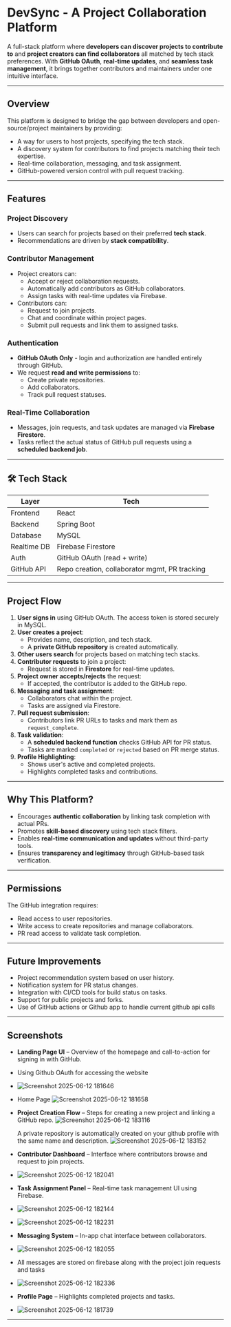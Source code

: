 #  DevSync - A Project Collaboration Platform

A full-stack platform where **developers can discover projects to contribute to** and **project creators can find collaborators** all matched by tech stack preferences. With **GitHub OAuth**, **real-time updates**, and **seamless task management**, it brings together contributors and maintainers under one intuitive interface.

---

##  Overview

This platform is designed to bridge the gap between developers and open-source/project maintainers by providing:

- A way for users to host projects, specifying the tech stack.
- A discovery system for contributors to find projects matching their tech expertise.
- Real-time collaboration, messaging, and task assignment.
- GitHub-powered version control with pull request tracking.

---

##  Features

###  Project Discovery
- Users can search for projects based on their preferred **tech stack**.
- Recommendations are driven by **stack compatibility**.

###  Contributor Management
- Project creators can:
  - Accept or reject collaboration requests.
  - Automatically add contributors as GitHub collaborators.
  - Assign tasks with real-time updates via Firebase.
- Contributors can:
  - Request to join projects.
  - Chat and coordinate within project pages.
  - Submit pull requests and link them to assigned tasks.

###  Authentication
- **GitHub OAuth Only** - login and authorization are handled entirely through GitHub.
- We request **read and write permissions** to:
  - Create private repositories.
  - Add collaborators.
  - Track pull request statuses.

###  Real-Time Collaboration
- Messages, join requests, and task updates are managed via **Firebase Firestore**.
- Tasks reflect the actual status of GitHub pull requests using a **scheduled backend job**.

---

## 🛠️ Tech Stack

| Layer         | Tech                           |
|---------------|--------------------------------|
| Frontend      | React                          |
| Backend       | Spring Boot                    |
| Database      | MySQL                          |
| Realtime DB   | Firebase Firestore             |
| Auth          | GitHub OAuth (read + write)    |
| GitHub API    | Repo creation, collaborator mgmt, PR tracking |

---

##  Project Flow

1. **User signs in** using GitHub OAuth. The access token is stored securely in MySQL.
2. **User creates a project**:
   - Provides name, description, and tech stack.
   - A **private GitHub repository** is created automatically.
3. **Other users search** for projects based on matching tech stacks.
4. **Contributor requests** to join a project:
   - Request is stored in **Firestore** for real-time updates.
5. **Project owner accepts/rejects** the request:
   - If accepted, the contributor is added to the GitHub repo.
6. **Messaging and task assignment**:
   - Collaborators chat within the project.
   - Tasks are assigned via Firestore.
7. **Pull request submission**:
   - Contributors link PR URLs to tasks and mark them as `request_complete`.
8. **Task validation**:
   - A **scheduled backend function** checks GitHub API for PR status.
   - Tasks are marked `completed` or `rejected` based on PR merge status.
9. **Profile Highlighting**:
   - Shows user's active and completed projects.
   - Highlights completed tasks and contributions.

---

##  Why This Platform?

- Encourages **authentic collaboration** by linking task completion with actual PRs.
- Promotes **skill-based discovery** using tech stack filters.
- Enables **real-time communication and updates** without third-party tools.
- Ensures **transparency and legitimacy** through GitHub-based task verification.

---

##  Permissions

The GitHub integration requires:
- Read access to user repositories.
- Write access to create repositories and manage collaborators.
- PR read access to validate task completion.

---

##  Future Improvements

- Project recommendation system based on user history.
- Notification system for PR status changes.
- Integration with CI/CD tools for build status on tasks.
- Support for public projects and forks.
- Use of GitHub actions or Github app to handle current github api calls 

---

## Screenshots



- **Landing Page UI** – Overview of the homepage and call-to-action for signing in with GitHub.
- Using Github OAuth for accessing the website
- ![Screenshot 2025-06-12 181646](https://github.com/user-attachments/assets/bc10a9a8-c7d8-4942-a27d-a9a4780e2973)
- Home Page
  ![Screenshot 2025-06-12 181658](https://github.com/user-attachments/assets/f8a95963-3e51-4ab2-b85e-6e925487b7ae)
  

- **Project Creation Flow** – Steps for creating a new project and linking a GitHub repo.
  ![Screenshot 2025-06-12 183116](https://github.com/user-attachments/assets/737f1fa2-6e8c-4494-9a88-0b4068960be1)

  A private repository is automatically created on your github profile with the same name and description.
  ![Screenshot 2025-06-12 183152](https://github.com/user-attachments/assets/812f9306-ea1c-448f-9fc5-138d5a9be9c1)


- **Contributor Dashboard** – Interface where contributors browse and request to join projects.
- ![Screenshot 2025-06-12 182041](https://github.com/user-attachments/assets/22b79557-a3df-42b7-aa6a-2fc4741ac5b9)

- **Task Assignment Panel** – Real-time task management UI using Firebase.
- ![Screenshot 2025-06-12 182144](https://github.com/user-attachments/assets/fa4514d6-336a-4a57-9f22-2006c55933a7)
- ![Screenshot 2025-06-12 182231](https://github.com/user-attachments/assets/04d1fc00-c520-4bc2-8638-75d5910c66b5)



- **Messaging System** – In-app chat interface between collaborators.
- ![Screenshot 2025-06-12 182055](https://github.com/user-attachments/assets/40ac9d7a-b088-4fa9-b58f-8c5caed1c9d6)
- All messages are stored on firebase along with the project join requests and tasks
- ![Screenshot 2025-06-12 182336](https://github.com/user-attachments/assets/6e3cb418-3d85-4be9-be07-741afc395eb9)


- **Profile Page** – Highlights completed projects and tasks.
- ![Screenshot 2025-06-12 181739](https://github.com/user-attachments/assets/527a8191-e959-4ccf-a9d5-998e1604f52d)




---
